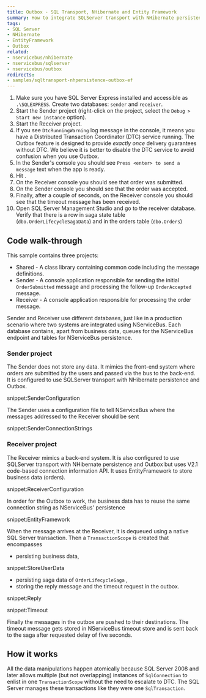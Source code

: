 ```yaml
---
title: Outbox - SQL Transport, NHibernate and Entity Framework
summary: How to integrate SQLServer transport with NHibernate persistence and Entity Framework user data store using outbox
tags:
- SQL Server
- NHibernate
- EntityFramework
- Outbox
related:
- nservicebus/nhibernate
- nservicebus/sqlserver
- nservicebus/outbox
redirects:
- samples/sqltransport-nhpersistence-outbox-ef
---
```


 1. Make sure you have SQL Server Express installed and accessible as `.\SQLEXPRESS`. Create two databases: `sender` and `receiver`.
 2. Start the Sender project (right-click on the project, select the `Debug > Start new instance` option). 
 3. Start the Receiver project.
 4. If you see `DtcRunningWarning` log message in the console, it means you have a Distributed Transaction Coordinator (DTC) service running. The Outbox feature is designed to provide *exactly once* delivery guarantees without DTC. We believe it is better to disable the DTC service to avoid confusion when you use Outbox.
 5. In the Sender's console you should see `Press <enter> to send a message` text when the app is ready. 
 6. Hit <enter>.
 7. On the Receiver console you should see that order was submitted.
 8. On the Sender console you should see that the order was accepted.
 9. Finally, after a couple of seconds, on the Receiver console you should see that the timeout message has been received.
 10. Open SQL Server Management Studio and go to the receiver database. Verify that there is a row in saga state table (`dbo.OrderLifecycleSagaData`) and in the orders table (`dbo.Orders`)


## Code walk-through

This sample contains three projects: 

 * Shared - A class library containing common code including the message definitions.
 * Sender - A console application responsible for sending the initial `OrderSubmitted` message and processing the follow-up `OrderAccepted` message.
 * Receiver - A console application responsible for processing the order message.

Sender and Receiver use different databases, just like in a production scenario where two systems are integrated using NServiceBus. Each database contains, apart from business data, queues for the NServiceBus endpoint and tables for NServiceBus persistence.


### Sender project
 
The Sender does not store any data. It mimics the front-end system where orders are submitted by the users and passed via the bus to the back-end. It is configured to use SQLServer transport with NHibernate persistence and Outbox.

snippet:SenderConfiguration

The Sender uses a configuration file to tell NServiceBus where the messages 
addressed to the Receiver should be sent

snippet:SenderConnectionStrings


### Receiver project

The Receiver mimics a back-end system. It is also configured to use SQLServer transport with NHibernate persistence  and Outbox but uses V2.1 code-based connection information API. It uses EntityFramework to store business data (orders).

snippet:ReceiverConfiguration

In order for the Outbox to work, the business data has to reuse the same connection string as NServiceBus' persistence

snippet:EntityFramework

When the message arrives at the Receiver, it is dequeued using a native SQL Server transaction. Then a `TransactionScope` is created that encompasses

 * persisting business data,

snippet:StoreUserData

 * persisting saga data of `OrderLifecycleSaga` ,
 * storing the reply message and the timeout request in the outbox.

snippet:Reply

snippet:Timeout

Finally the messages in the outbox are pushed to their destinations. The timeout message gets stored in NServiceBus timeout store and is sent back to the saga after requested delay of five seconds.


## How it works

All the data manipulations happen atomically because SQL Server 2008 and later allows multiple (but not overlapping) instances of `SqlConnection` to enlist in one `TransactionScope` without the need to escalate to DTC. The SQL Server manages these transactions like they were one `SqlTransaction`.
